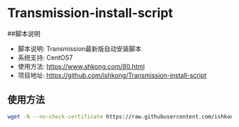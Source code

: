 # Transmission-install-script

##脚本说明

- 脚本说明: Transmission最新版自动安装脚本
- 系统支持: CentOS7
- 使用方法: https://www.shkong.com/80.html
- 项目地址: https://github.com/ishkong/Transmission-install-script

## 使用方法

``` bash
wget -N --no-check-certificate https://raw.githubusercontent.com/ishkong/Transmission-install-script/install.sh && chmod +x install.sh && bash install.sh
```
